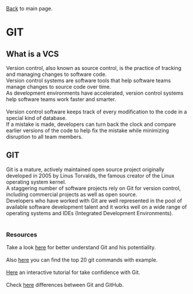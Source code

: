 
[Back](../README.md) to main page.

# GIT

## What is a VCS

Version control, also known as source control, is the practice of tracking and managing changes to software code. <br/>
Version control systems are software tools that help software teams manage changes to source code over time.  <br/>
As development environments have accelerated, version control systems help software teams work faster and smarter. <br/><br/>
Version control software keeps track of every modification to the code in a special kind of database.  <br/>
If a mistake is made, developers can turn back the clock and compare earlier versions of the code to help fix the mistake while minimizing disruption to all team members. <br/>

## GIT

Git is a mature, actively maintained open source project originally developed in 2005 by Linus Torvalds, the famous creator of the Linux operating system kernel.  <br/>
A staggering number of software projects rely on Git for version control, including commercial projects as well as open source.  <br/>
Developers who have worked with Git are well represented in the pool of available software development talent and it works well on a wide range of operating systems and IDEs (Integrated Development Environments). <br/></br>

### Resources
Take a look [here](https://www.w3schools.com/git/default.asp?remote=github) for better understand Git and his potentiality. <br/><br/>
Also [here](https://dzone.com/articles/top-20-git-commands-with-examples?edition=728525) you can find the top 20 git commands with example. <br/><br/>
[Here](https://learngitbranching.js.org/) an interactive tutorial for take confidence with Git. <br/><br/> 
Check [here](https://www.youtube.com/watch?v=wpISo9TNjfU) differences between Git and GitHub. <br/><br/>

